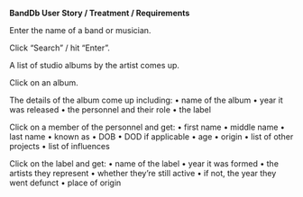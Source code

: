 **BandDb User Story / Treatment / Requirements**


Enter the name of a band or musician. 

Click “Search” / hit “Enter”. 

A list of studio albums by the artist comes up.

Click on an album.

The details of the album come up including:
    • name of the album
    • year it was released
    • the personnel and their role
    • the label

Click on a member of the personnel and get:
    • first name
    • middle name
    • last name
    • known as
    • DOB
    • DOD if applicable
    • age
    • origin
    • list of other projects
    • list of influences

Click on the label and get:
    • name of the label
    • year it was formed
    • the artists they represent
    • whether they’re still active
    • if not, the year they went defunct
    • place of origin


